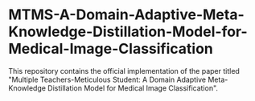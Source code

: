 # MTMS-A-Domain-Adaptive-Meta-Knowledge-Distillation-Model-for-Medical-Image-Classification
This repository contains the official implementation of the paper titled "Multiple Teachers-Meticulous Student: A Domain Adaptive Meta-Knowledge Distillation Model for Medical Image Classification".
